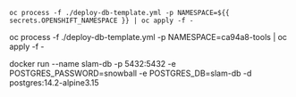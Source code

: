 ```
oc process -f ./deploy-db-template.yml -p NAMESPACE=${{ secrets.OPENSHIFT_NAMESPACE }} | oc apply -f -
```

oc process -f ./deploy-db-template.yml -p NAMESPACE=ca94a8-tools | oc apply -f -

docker run --name slam-db -p 5432:5432 -e POSTGRES_PASSWORD=snowball -e POSTGRES_DB=slam-db -d postgres:14.2-alpine3.15
